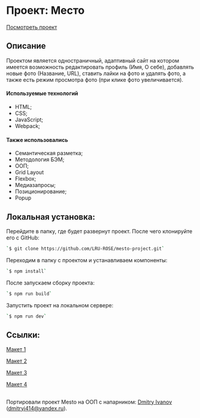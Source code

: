 # Проект: Место

[Посмотреть проект](https://lru-rose.github.io/mesto-project/)

## Описание
Проектом является одностраничный, адаптивный сайт на котором имеется возможность редактировать профиль (Имя, О себе), добавлять новые фото (Название, URL), ставить лайки на фото и удалять фото, а также есть режим просмотра фото (при клике фото увеличивается).

#### Используемые технологий
  * HTML;
  * CSS;
  * JavaScript;
  * Webpack;

#### Также использовались
  * Семантическая разметка;
  * Методология БЭМ;
  * ООП;
  * Grid Layout
  * Flexbox;
  * Медиазапросы;
  * Позиционирование;
  * Popup

## Локальная установка:

Перейдите в папку, где будет развернут проект. После чего клонируйте его с GitHub:
```sh
`$ git clone https://github.com/LRU-ROSE/mesto-project.git`
```

Переходим в папку с проектом и устанавливаем компоненты:
```sh
`$ npm install`
```

После запускаем сборку проекта:
```sh
`$ npm run build`
```

Запустить проект на локальном сервере:
```sh
`$ npm run dev`
```
## Ссылки:

[Макет 1](https://www.figma.com/file/2cn9N9jSkmxD84oJik7xL7/JavaScript.-Sprint-4?node-id=0%3A1)

[Макет 2](https://www.figma.com/file/bjyvbKKJN2naO0ucURl2Z0/JavaScript.-Sprint-5?node-id=0%3A1)

[Макет 3](https://www.figma.com/file/kRVLKwYG3d1HGLvh7JFWRT/JavaScript.-Sprint-6?node-id=0%3A1)

[Макет 4](https://www.figma.com/file/PSdQFRHoxXJFs2FH8IXViF/JavaScript-9-sprint?node-id=0%3A1)

##
Портировали проект Mesto на ООП с напарником: [Dmitry Ivanov][Dmitry Ivanov] (dmitryi414@yandex.ru).

[Dmitry Ivanov]: https://github.com/Ivanov-DM
